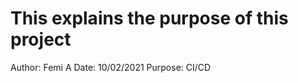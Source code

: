 This explains the purpose of this project
=========================================

Author: Femi A
Date: 10/02/2021
Purpose: CI/CD
